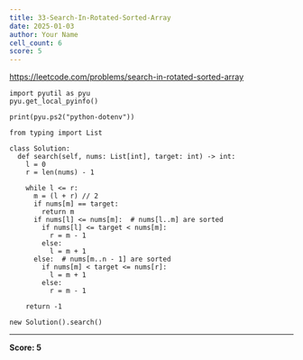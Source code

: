 ```yaml
---
title: 33-Search-In-Rotated-Sorted-Array
date: 2025-01-03
author: Your Name
cell_count: 6
score: 5
---
```


https://leetcode.com/problems/search-in-rotated-sorted-array


```
import pyutil as pyu
pyu.get_local_pyinfo()
```


```
print(pyu.ps2("python-dotenv"))
```


```
from typing import List
```


```
class Solution:
  def search(self, nums: List[int], target: int) -> int:
    l = 0
    r = len(nums) - 1

    while l <= r:
      m = (l + r) // 2
      if nums[m] == target:
        return m
      if nums[l] <= nums[m]:  # nums[l..m] are sorted
        if nums[l] <= target < nums[m]:
          r = m - 1
        else:
          l = m + 1
      else:  # nums[m..n - 1] are sorted
        if nums[m] < target <= nums[r]:
          l = m + 1
        else:
          r = m - 1

    return -1
```


```
new Solution().search()
```


---
**Score: 5**